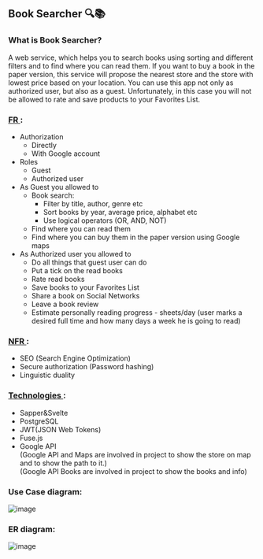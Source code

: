 ## Book Searcher 🔍📚

### What is Book Searcher?

A web service, which helps you to search books using sorting and different filters and to find where you can read them. If you want to buy a book in the paper version, this service will propose the nearest store and the store with lowest price based on your location. You can use this app not only as authorized user, but also as a guest. Unfortunately, in this case you will not be allowed to rate and save products to your Favorites List.

### <ins> FR </ins>:

- Authorization
  - Directly
  - With Google account
- Roles
  - Guest
  - Authorized user
- As Guest you allowed to
  - Book search:
    - Filter by title, author, genre etc
    - Sort books by year, average price, alphabet etc
    - Use logical operators (OR, AND, NOT)
  - Find where you can read them
  - Find where you can buy them in the paper version using Google maps
- As Authorized user you allowed to
  - Do all things that guest user can do
  - Put a tick on the read books
  - Rate read books
  - Save books to your Favorites List
  - Share a book on Social Networks
  - Leave a book review
  - Estimate personally reading progress - sheets/day (user marks a desired full time and how many days a week he is going to read)

### <ins> NFR </ins>:

- SEO (Search Engine Optimization)
- Secure authorization (Password hashing)
- Linguistic duality

### <ins> Technologies </ins>:

- Sapper&Svelte
- PostgreSQL
- JWT(JSON Web Tokens)
- Fuse.js
- Google API  
   (Google API and Maps are involved in project to show the store on map and to show the path to it.)  
  (Google API Books are involved in project to show the books and info)

### Use Case diagram:
![image](https://drive.google.com/uc?export=view&id=1Q6NMFyMQnKc-K4pB67eeF3jO6bo8eQrw)

### ER diagram:
![image](https://drive.google.com/uc?export=view&id=1duU58xOduSvlQAKuI722bSZcGvhKKOb8)
